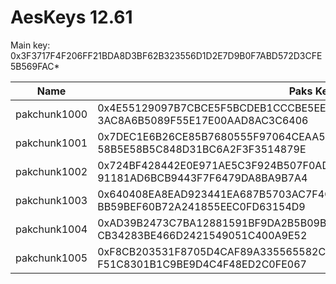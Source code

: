 # AesKeys 12.61
Main key: 0x3F3717F4F206FF21BDA8D3BF62B323556D1D2E7D9B0F7ABD572D3CFE5B569FAC*

| Name         | Paks Keys                                                                                               |
|--------------|---------------------------------------------------------------------------------------------------------|
| pakchunk1000 | 0x4E55129097B7CBCE5F5BCDEB1CCCBE5EEA9C67141DB97701F327EDA4FA220EFA<br/>3AC8A6B5089F55E17E00AAD8AC3C6406 |
| pakchunk1001 | 0x7DEC1E6B26CE85B7680555F97064CEAA5C788DFDC674F98A6A711F726DEDB943<br/>58B5E58B5C848D31BC6A2F3F3514879E |
| pakchunk1002 | 0x724BF428442E0E971AE5C3F924B507F0AD5FFAD558BD9A6DA0CB06611EDFC435<br/>91181AD6BCB9443F7F6479DA8BA9B7A4 |
| pakchunk1003 | 0x640408EA8EAD923441EA687B5703AC7F4C7D0C6C8401B199F2A954C52D5F566E<br/>BB59BEF60B72A241855EEC0FD63154D9 |
| pakchunk1004 | 0xAD39B2473C7BA12881591BF9DA2B5B09B00594B232ED6E9D6680DC7F24CC9B2A<br/>CB34283BE466D2421549051C400A9E52 |
| pakchunk1005 | 0xF8CB203531F8705D4CAF89A335565582C7F71818234A3627DB24599F67C4EF40<br/>F51C8301B1C9BE9D4C4F48ED2C0FE067 |

